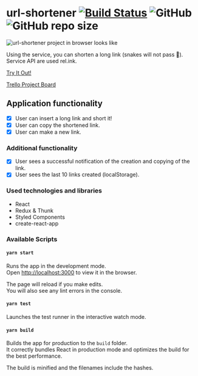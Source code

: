 # url-shortener [![Build Status](https://travis-ci.com/s0xzwasd/url-shortener.svg?branch=master)](https://travis-ci.com/s0xzwasd/url-shortener) ![GitHub](https://img.shields.io/github/license/s0xzwasd/url-shortener) ![GitHub repo size](https://img.shields.io/github/repo-size/s0xzwasd/url-shortener)

![url-shortener project in browser looks like](https://i.imgur.com/csQbd7a.png)

Using the service, you can shorten a long link (snakes will not pass 🐍). Service API are used rel.ink.

[Try It Out!](https://url-shortener.surge.sh/)

[Trello Project Board](https://trello.com/c/v3MDp1pK)

## Application functionality

- [x] User can insert a long link and short it!
- [x] User can copy the shortened link.
- [x] User can make a new link.

### Additional functionality

- [x] User sees a successful notification of the creation and copying of the link.
- [x] User sees the last 10 links created (localStorage).

### Used technologies and libraries

- React
- Redux & Thunk
- Styled Components
- create-react-app

### Available Scripts

#### `yarn start`

Runs the app in the development mode.<br />
Open [http://localhost:3000](http://localhost:3000) to view it in the browser.

The page will reload if you make edits.<br />
You will also see any lint errors in the console.

#### `yarn test`

Launches the test runner in the interactive watch mode.<br />

#### `yarn build`

Builds the app for production to the `build` folder.<br />
It correctly bundles React in production mode and optimizes the build for the best performance.

The build is minified and the filenames include the hashes.<br />
